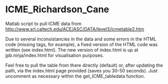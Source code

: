 # ICME_Richardson_Cane
Matlab script to pull ICME data from http://www.srl.caltech.edu/ACE/ASC/DATA/level3/icmetable2.htm

Due to several inconsistancies in the data and some errors in the HTML code (missing </td> tags, for example), a fixed version of the HTML code was written (see index.html).
The new version of index.html is up at jpb.ninja/index.html for visualisation purposes.

Feel free to pull the table from there directly (default) or, after updating the path, via the index.html page provided (saves you 30-50 seconds). Just uncomment as necessary within the get_ICME_tabledata function.
